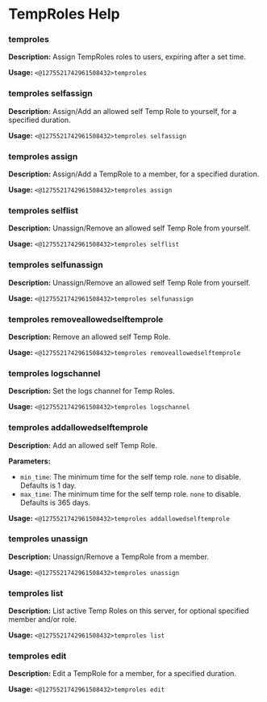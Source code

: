 # TempRoles Help

### temproles

**Description:** Assign TempRoles roles to users, expiring after a set time.

**Usage:** `<@1275521742961508432>temproles`

### temproles selfassign

**Description:** Assign/Add an allowed self Temp Role to yourself, for a specified duration.

**Usage:** `<@1275521742961508432>temproles selfassign`

### temproles assign

**Description:** Assign/Add a TempRole to a member, for a specified duration.

**Usage:** `<@1275521742961508432>temproles assign`

### temproles selflist

**Description:** Unassign/Remove an allowed self Temp Role from yourself.

**Usage:** `<@1275521742961508432>temproles selflist`

### temproles selfunassign

**Description:** Unassign/Remove an allowed self Temp Role from yourself.

**Usage:** `<@1275521742961508432>temproles selfunassign`

### temproles removeallowedselftemprole

**Description:** Remove an allowed self Temp Role.

**Usage:** `<@1275521742961508432>temproles removeallowedselftemprole`

### temproles logschannel

**Description:** Set the logs channel for Temp Roles.

**Usage:** `<@1275521742961508432>temproles logschannel`

### temproles addallowedselftemprole

**Description:** Add an allowed self Temp Role.

**Parameters:**
- `min_time`: The minimum time for the self temp role. `none` to disable. Defaults is 1 day.
- `max_time`: The minimum time for the self temp role. `none` to disable. Defaults is 365 days.

**Usage:** `<@1275521742961508432>temproles addallowedselftemprole`

### temproles unassign

**Description:** Unassign/Remove a TempRole from a member.

**Usage:** `<@1275521742961508432>temproles unassign`

### temproles list

**Description:** List active Temp Roles on this server, for optional specified member and/or role.

**Usage:** `<@1275521742961508432>temproles list`

### temproles edit

**Description:** Edit a TempRole for a member, for a specified duration.

**Usage:** `<@1275521742961508432>temproles edit`

